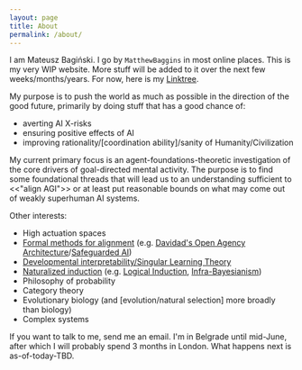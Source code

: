 ```yaml
---
layout: page
title: About
permalink: /about/
---
```


I am Mateusz Bagiński. I go by `MatthewBaggins` in most online places. This is my very WIP website. More stuff will be added to it over the next few weeks/months/years. For now, here is my [Linktree](https://linktr.ee/matthewbaggins).

My purpose is to push the world as much as possible in the direction of the good future, primarily by doing stuff that has a good chance of:

- averting AI X-risks
- ensuring positive effects of AI
- improving rationality/[coordination ability]/sanity of Humanity/Civilization

My current primary focus is an agent-foundations-theoretic investigation of the core drivers of goal-directed mental activity. The purpose is to find some foundational threads that will lead us to an understanding sufficient to <<"align AGI">> or at least put reasonable bounds on what may come out of weakly superhuman AI systems.

Other interests:

- High actuation spaces
- [Formal methods for alignment](https://en.wikipedia.org/wiki/Formal_methods) (e.g. [Davidad's Open Agency Architecture](https://www.lesswrong.com/posts/jRf4WENQnhssCb6mJ/davidad-s-bold-plan-for-alignment-an-in-depth-explanation)/[Safeguarded AI](https://www.aria.org.uk/programme-safeguarded-ai/))
- [Developmental interpretability/Singular Learning Theory](https://timaeus.co/)
- [Naturalized induction](https://www.lesswrong.com/tag/naturalized-induction) (e.g. [Logical Induction](https://arxiv.org/abs/1609.03543), [Infra-Bayesianism](https://www.lesswrong.com/s/CmrW8fCmSLK7E25sa))
- Philosophy of probability
- Category theory
- Evolutionary biology (and [evolution/natural selection] more broadly than biology)
- Complex systems

If you want to talk to me, send me an email. I'm in Belgrade until mid-June, after which I will probably spend 3 months in London. What happens next is as-of-today-TBD.

